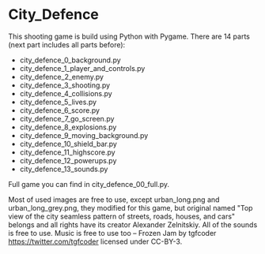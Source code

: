 # City_Defence

This shooting game is build using Python with Pygame. There are 14 parts (next part includes all parts before):
- city_defence_0_background.py
- city_defence_1_player_and_controls.py
- city_defence_2_enemy.py
- city_defence_3_shooting.py
- city_defence_4_collisions.py
- city_defence_5_lives.py
- city_defence_6_score.py
- city_defence_7_go_screen.py
- city_defence_8_explosions.py
- city_defence_9_moving_background.py
- city_defence_10_shield_bar.py
- city_defence_11_highscore.py
- city_defence_12_powerups.py
- city_defence_13_sounds.py

Full game you can find in city_defence_00_full.py.

Most of used images are free to use, except urban_long.png and urban_long_grey.png, they modified for this game, but original named "Top view of the city seamless pattern of streets, roads, houses, and cars" belongs and all rights have its creator Alexander Zelnitskiy.
All of the sounds is free to use.
Music is free to use too – Frozen Jam by tgfcoder <https://twitter.com/tgfcoder> licensed under CC-BY-3.
